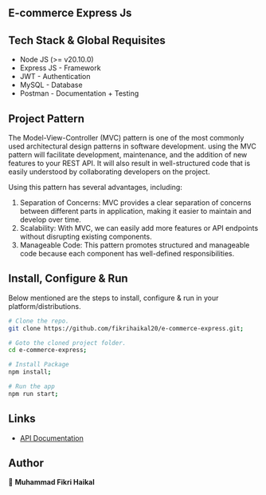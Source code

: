 ## E-commerce Express Js

## Tech Stack & Global Requisites

* Node JS (>= v20.10.0)
* Express JS - Framework
* JWT - Authentication
* MySQL - Database
* Postman - Documentation + Testing

## Project Pattern

The Model-View-Controller (MVC) pattern is one of the most commonly used architectural design patterns in software development. using the MVC pattern will facilitate development, maintenance, and the addition of new features to your REST API. It will also result in well-structured code that is easily understood by collaborating developers on the project.

Using this pattern has several advantages, including:

1. Separation of Concerns: MVC provides a clear separation of concerns between different parts in application, making it easier to maintain and develop over time.
2. Scalability: With MVC, we can easily add more features or API endpoints without disrupting existing components.
3. Manageable Code: This pattern promotes structured and manageable code because each component has well-defined responsibilities.

## Install, Configure & Run

Below mentioned are the steps to install, configure & run in your platform/distributions.

```bash
# Clone the repo.
git clone https://github.com/fikrihaikal20/e-commerce-express.git;

# Goto the cloned project folder.
cd e-commerce-express;

# Install Package
npm install;

# Run the app
npm run start;
```

## Links
- [API Documentation](https://documenter.getpostman.com/view/24707420/2sA3JNZevK)

## Author

👤 **Muhammad Fikri Haikal**
